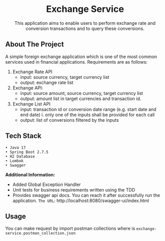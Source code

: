 <br />
<p align="center">
  
<h1 align="center">Exchange Service</h1>

  <p align="center">
    This application aims to enable users to perform exchange rate and conversion transactions and to query these conversions.
  </p>
</p>

<!-- ABOUT THE PROJECT -->
## About The Project

A simple foreign exchange application which is one of the most
common services used in financial applications. Requirements are as follows:

1. Exchange Rate API
   *  input: source currency, target currency list
   *  output: exchange rate list
2. Exchange API:
   *  input: source amount, source currency, target currency list
   *  output: amount list in target currencies and transaction id.
3. Exchange List API
   *  input: transaction id or conversion date range (e.g. start date and end date)
   i. only one of the inputs shall be provided for each call
   *  output: list of conversions filtered by the inputs
   
## Tech Stack
    • Java 17
    • Spring Boot 2.7.5
    • H2 Database
    • Lombok
    • Swagger
    
 **Additional Information:**

* []()Added Global Exception Handler
* []()Unit tests for business requirements written using the TDD
* []() Provides swagger api docs. You can reach it after successfully run the application.
`The URL`: http://localhost:8080/swagger-ui/index.html

<!-- USAGE EXAMPLES -->
## Usage

You can make request by import postman collections where is `exchange-service.postman_collection.json`

